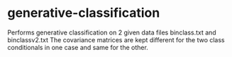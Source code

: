 # generative-classification
Performs generative classification on 2 given data files binclass.txt and binclassv2.txt
The covariance matrices are kept different for the two class conditionals in one case and same for the other.

